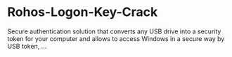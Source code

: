 # Rohos-Logon-Key-Crack
Secure authentication solution that converts any USB drive into a security token for your computer and allows to access Windows in a secure way by USB token, ...
